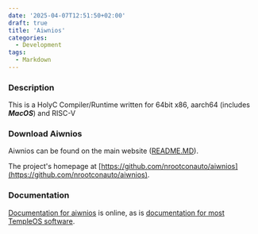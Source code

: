 ```yaml
---
date: '2025-04-07T12:51:50+02:00'
draft: true
title: 'Aiwnios'
categories:
  - Development
tags:
  - Markdown
---
```


### Description

This is a HolyC Compiler/Runtime written for 64bit x86, aarch64 (includes ***MacOS***) and RISC-V

### Download Aiwnios

Aiwnios can be found on the main website ([README.MD](/note/2025/04/07/aiwnios/)).

The project's homepage at [https://github.com/nrootconauto/aiwnios](https://github.com/nrootconauto/aiwnios).

### Documentation

[Documentation for aiwnios](/note/2025/04/07/aiwnios-manual/) is online, as is [documentation for most TempleOS software](/note/2025/04/07/manual/).

